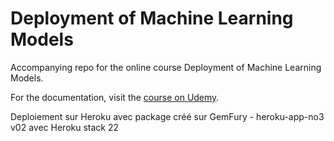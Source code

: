 # Deployment of Machine Learning Models
Accompanying repo for the online course Deployment of Machine Learning Models.

For the documentation, visit the [course on Udemy](https://www.udemy.com/deployment-of-machine-learning-models/?couponCode=TIDREPO).

Deploiement sur Heroku avec package créé sur GemFury - heroku-app-no3 v02 avec Heroku stack 22
